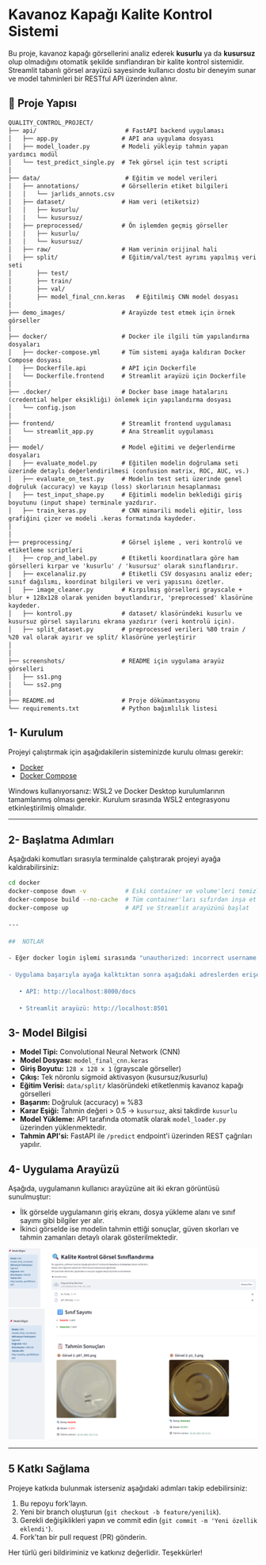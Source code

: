 #  Kavanoz Kapağı Kalite Kontrol Sistemi

Bu proje, kavanoz kapağı görsellerini analiz ederek **kusurlu** ya da **kusursuz** olup olmadığını otomatik şekilde sınıflandıran bir kalite kontrol sistemidir.  
Streamlit tabanlı görsel arayüzü sayesinde kullanıcı dostu bir deneyim sunar ve model tahminleri bir RESTful API üzerinden alınır.


## 📁 Proje Yapısı

```plaintext
QUALITY_CONTROL_PROJECT/
├── api/                         # FastAPI backend uygulaması
│   ├── app.py                  # API ana uygulama dosyası
│   ├── model_loader.py         # Modeli yükleyip tahmin yapan yardımcı modül
│   └── test_predict_single.py  # Tek görsel için test scripti
│
├── data/                        # Eğitim ve model verileri
│   ├── annotations/            # Görsellerin etiket bilgileri
│   │   └── jarlids_annots.csv
│   ├── dataset/                # Ham veri (etiketsiz)
│   │   ├── kusurlu/
│   │   └── kusursuz/
│   ├── preprocessed/           # Ön işlemden geçmiş görseller
│   │   ├── kusurlu/
│   │   └── kusursuz/
│   ├── raw/                    # Ham verinin orijinal hali
│   ├── split/                  # Eğitim/val/test ayrımı yapılmış veri seti
│       ├── test/
│       ├── train/
│       ├── val/
│       ├── model_final_cnn.keras   # Eğitilmiş CNN model dosyası
│
├── demo_images/                # Arayüzde test etmek için örnek görseller
│
├── docker/                     # Docker ile ilgili tüm yapılandırma dosyaları
│   ├── docker-compose.yml      # Tüm sistemi ayağa kaldıran Docker Compose dosyası
│   ├── Dockerfile.api          # API için Dockerfile
│   └── Dockerfile.frontend     # Streamlit arayüzü için Dockerfile
│
├── .docker/                    # Docker base image hatalarını (credential helper eksikliği) önlemek için yapılandırma dosyası
│   └── config.json            
│
├── frontend/                   # Streamlit frontend uygulaması
│   └── streamlit_app.py        # Ana Streamlit uygulaması
│
├── model/                      # Model eğitimi ve değerlendirme dosyaları
│   ├── evaluate_model.py       # Eğitilen modelin doğrulama seti üzerinde detaylı değerlendirilmesi (confusion matrix, ROC, AUC, vs.)
│   ├── evaluate_on_test.py     # Modelin test seti üzerinde genel doğruluk (accuracy) ve kayıp (loss) skorlarının hesaplanması
│   ├── test_input_shape.py     # Eğitimli modelin beklediği giriş boyutunu (input shape) terminale yazdırır.
│   ├── train_keras.py          # CNN mimarili modeli eğitir, loss grafiğini çizer ve modeli .keras formatında kaydeder.
│   
│
├── preprocessing/              # Görsel işleme , veri kontrolü ve etiketleme scriptleri
│   ├── crop_and_label.py       # Etiketli koordinatlara göre ham görselleri kırpar ve 'kusurlu' / 'kusursuz' olarak sınıflandırır.
│   ├── excelanaliz.py          # Etiketli CSV dosyasını analiz eder; sınıf dağılımı, koordinat bilgileri ve veri yapısını özetler.
│   ├── image_cleaner.py        # Kırpılmış görselleri grayscale + blur + 128x128 olarak yeniden boyutlandırır, 'preprocessed' klasörüne kaydeder.
│   ├── kontrol.py              # dataset/ klasöründeki kusurlu ve kusursuz görsel sayılarını ekrana yazdırır (veri kontrolü için).
│   ├── split_dataset.py        # preprocessed verileri %80 train / %20 val olarak ayırır ve split/ klasörüne yerleştirir
│   
│
├── screenshots/                # README için uygulama arayüz görselleri
│   ├── ss1.png
│   └── ss2.png
│
├── README.md                   # Proje dökümantasyonu
└── requirements.txt            # Python bağımlılık listesi
```


 
 ## 1- Kurulum

Projeyi çalıştırmak için aşağıdakilerin sisteminizde kurulu olması gerekir:

- [Docker](https://www.docker.com/products/docker-desktop/)
- [Docker Compose](https://docs.docker.com/compose/)

Windows kullanıyorsanız: WSL2 ve Docker Desktop kurulumlarının tamamlanmış olması gerekir. Kurulum sırasında WSL2 entegrasyonu etkinleştirilmiş olmalıdır.

---

## 2- Başlatma Adımları

Aşağıdaki komutları sırasıyla terminalde çalıştırarak projeyi ayağa kaldırabilirsiniz:

```bash
cd docker
docker-compose down -v           # Eski container ve volume'leri temizle
docker-compose build --no-cache  # Tüm container'ları sıfırdan inşa et
docker-compose up                # API ve Streamlit arayüzünü başlat

---

##  NOTLAR

- Eğer docker login işlemi sırasında "unauthorized: incorrect username or password" hatası alırsanız, Docker Hub hesabınızla tarayıcı üzerinden oturum açtıktan sonra, Personal Access Token oluşturup terminalde kullanıcı adı olarak Docker Hub kullanıcı adınızı, şifre olarak ise token'ı girmeniz gerekir.

- Uygulama başarıyla ayağa kalktıktan sonra aşağıdaki adreslerden erişebilirsiniz:

   • API: http://localhost:8000/docs

   • Streamlit arayüzü: http://localhost:8501

  ```


 ## 3- Model Bilgisi

- **Model Tipi:** Convolutional Neural Network (CNN)
- **Model Dosyası:** `model_final_cnn.keras`
- **Giriş Boyutu:** `128 x 128 x 1` (grayscale görseller)
- **Çıkış:** Tek nöronlu sigmoid aktivasyon (kusursuz/kusurlu)
- **Eğitim Verisi:** `data/split/` klasöründeki etiketlenmiş kavanoz kapağı görselleri
- **Başarım:** Doğruluk (accuracy) ≈ %83
- **Karar Eşiği:** Tahmin değeri > 0.5 → `kusursuz`, aksi takdirde `kusurlu`
- **Model Yükleme:** API tarafında otomatik olarak `model_loader.py` üzerinden yüklenmektedir.
- **Tahmin API'si:** FastAPI ile `/predict` endpoint'i üzerinden REST çağrıları yapılır.


## 4- Uygulama Arayüzü

Aşağıda, uygulamanın kullanıcı arayüzüne ait iki ekran görüntüsü sunulmuştur:

- İlk görselde uygulamanın giriş ekranı, dosya yükleme alanı ve sınıf sayımı gibi bilgiler yer alır.
- İkinci görselde ise modelin tahmin ettiği sonuçlar, güven skorları ve tahmin zamanları detaylı olarak gösterilmektedir.

![Üst Görsel](screenshots/ss1.png)
![Alt Görsel](screenshots/ss2.png)


---

## 5 Katkı Sağlama

Projeye katkıda bulunmak isterseniz aşağıdaki adımları takip edebilirsiniz:

1. Bu repoyu fork'layın.
2. Yeni bir branch oluşturun (`git checkout -b feature/yenilik`).
3. Gerekli değişiklikleri yapın ve commit edin (`git commit -m 'Yeni özellik eklendi'`).
4. Fork'tan bir pull request (PR) gönderin.

Her türlü geri bildiriminiz ve katkınız değerlidir. Teşekkürler!












